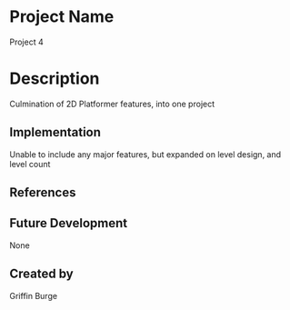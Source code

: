 
# Project Name
Project 4

# Description
Culmination of 2D Platformer features, into one project

## Implementation
Unable to include any major features, but expanded on level design, and level count

## References

## Future Development
None
## Created by
Griffin Burge
